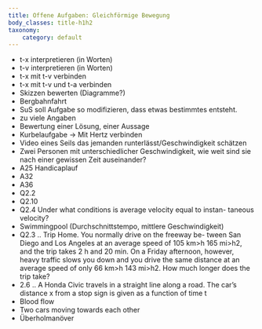 ```yaml
---
title: Offene Aufgaben: Gleichförmige Bewegung
body_classes: title-h1h2
taxonomy:
	category: default
---
```


- t-x interpretieren (in Worten)
- t-v interpretieren (in Worten)
- t-x mit t-v verbinden
- t-x mit t-v und t-a verbinden
- Skizzen bewerten (Diagramme?)
- Bergbahnfahrt
- SuS soll Aufgabe so modifizieren, dass etwas bestimmtes entsteht.
- zu viele Angaben
- Bewertung einer Lösung, einer Aussage
- Kurbelaufgabe -> Mit Hertz verbinden
- Video eines Seils das jemanden runterlässt/Geschwindigkeit schätzen
- Zwei Personen mit unterschiedlicher Geschwindigkeit, wie weit sind sie nach einer gewissen Zeit auseinander?
- A25 Handicaplauf
- A32
- A36
- Q2.2
- Q2.10
- Q2.4 Under what conditions is average velocity equal to instan- taneous velocity?
- Swimmingpool (Durchschnittstempo, mittlere Geschwindigkeit)
- Q2.3 .. Trip Home. You normally drive on the freeway be- tween San Diego and Los Angeles at an average speed of 105 km>h 165 mi>h2, and the trip takes 2 h and 20 min. On a Friday afternoon, however, heavy traffic slows you down and you drive the same distance at an average speed of only 66 km>h 143 mi>h2. How much longer does the trip take?
- 2.6 .. A Honda Civic travels in a straight line along a road. The car’s distance x from a stop sign is given as a function of time t
- Blood flow
- Two cars moving towards each other
- Überholmanöver